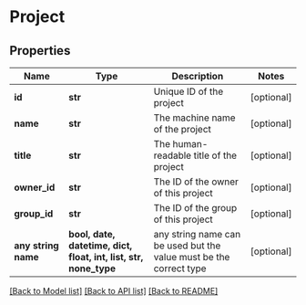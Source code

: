 # Project


## Properties
Name | Type | Description | Notes
------------ | ------------- | ------------- | -------------
**id** | **str** | Unique ID of the project | [optional] 
**name** | **str** | The machine name of the project | [optional] 
**title** | **str** | The human-readable title of the project | [optional] 
**owner_id** | **str** | The ID of the owner of this project | [optional] 
**group_id** | **str** | The ID of the group of this project | [optional] 
**any string name** | **bool, date, datetime, dict, float, int, list, str, none_type** | any string name can be used but the value must be the correct type | [optional]

[[Back to Model list]](../README.md#documentation-for-models) [[Back to API list]](../README.md#documentation-for-api-endpoints) [[Back to README]](../README.md)


